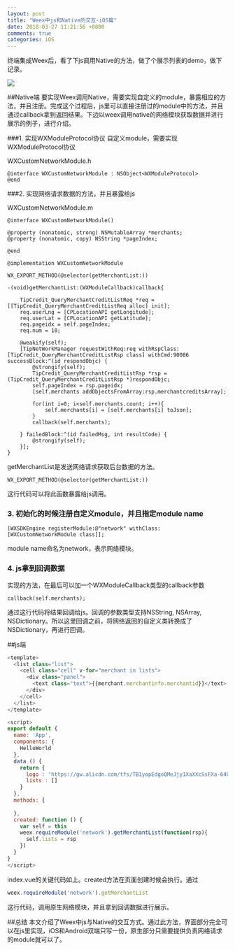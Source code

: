 ```yaml
---
layout: post
title: "Weex中js和Native的交互-iOS篇"
date: 2018-03-27 11:21:56 +0800
comments: true
categories: iOS
---
```


终端集成Weex后，看了下js调用Native的方法，做了个展示列表的demo，做下记录。

![](http://jason5.cn/images/QQ20180327-105246.png)

<!--more-->

##Native端
要实现Weex调用Native，需要实现自定义的module，暴露相应的方法，并且注册。完成这个过程后，js里可以直接注册过的module中的方法，并且通过callback拿到返回结果。下边以weex调用native的网络模块获取数据并进行展示的例子，进行介绍。

###1. 实现WXModuleProtocol协议
自定义module，需要实现WXModuleProtocol协议

WXCustomNetworkModule.h

```objc
@interface WXCustomNetworkModule : NSObject<WXModuleProtocol>
@end
```

###2. 实现网络请求数据的方法，并且暴露给js

WXCustomNetworkModule.m

```objc
@interface WXCustomNetworkModule()

@property (nonatomic, strong) NSMutableArray *merchants;
@property (nonatomic, copy) NSString *pageIndex;

@end

@implementation WXCustomNetworkModule

WX_EXPORT_METHOD(@selector(getMerchantList:))

-(void)getMerchantList:(WXModuleCallback)callback{
    
    TipCredit_QueryMerchantCreditListReq *req = [[TipCredit_QueryMerchantCreditListReq alloc] init];
    req.userLng = [CPLocationAPI getLongitude];
    req.userLat = [CPLocationAPI getLatitude];
    req.pageidx = self.pageIndex;
    req.num = 10;
    
    @weakify(self);
    [TipNetWorkManager requestWithReq:req withRspClass:[TipCredit_QueryMerchantCreditListRsp class] withCmd:90086 successBlock:^(id respondObjc) {
        @strongify(self);
        TipCredit_QueryMerchantCreditListRsp *rsp = (TipCredit_QueryMerchantCreditListRsp *)respondObjc;
        self.pageIndex = rsp.pageidx;
        [self.merchants addObjectsFromArray:rsp.merchantcreditsArray];
        
        for(int i=0; i<self.merchants.count; i++){
            self.merchants[i] = [self.merchants[i] toJson];
        }
        callback(self.merchants);

    } failedBlock:^(id failedMsg, int resultCode) {
        @strongify(self);
    }];
}
```

getMerchantList是发送网络请求获取后台数据的方法。

```objc
WX_EXPORT_METHOD(@selector(getMerchantList:))
```
这行代码可以将此函数暴露给js调用。

### 3. 初始化的时候注册自定义module，并且指定module name
```objc
[WXSDKEngine registerModule:@"network" withClass:[WXCustomNetworkModule class]];
```
module name命名为network，表示网络模块。

### 4. js拿到回调数据
实现的方法，在最后可以加一个WXModuleCallback类型的callback参数

```objc
callback(self.merchants);
```

通过这行代码将结果回调给js。回调的参数类型支持NSString, NSArray, NSDictionary。所以这里回调之前，将网络返回的自定义类转换成了NSDictionary，再进行回调。

##js端
```javascript
<template>
  <list class="list">
    <cell class="cell" v-for="merchant in lists">
      <div class="panel">
        <text class="text">{{merchant.merchantinfo.merchantid}}</text>
      </div>
    </cell>
  </list> 
</template>

<script>
export default {
  name: 'App',
  components: {
    HelloWorld
  },
  data () {
    return {
      logo : 'https://gw.alicdn.com/tfs/TB1yopEdgoQMeJjy1XaXXcSsFXa-640-302.png',
      lists : []
    }
  },
  methods: {
  
  },
  created: function () {
    var self = this
    weex.requireModule('network').getMerchantList(function(rsp){
      self.lists = rsp
    })
  }
}
</script>
```
index.vue的关键代码如上。created方法在页面创建时候会执行。通过

```javascript
weex.requireModule('network').getMerchantList
```
这行代码，调用原生网络模块，并且拿到回调数据进行展示。

##总结
本文介绍了Weex中js与Native的交互方式。通过此方法，界面部分完全可以在js里实现，iOS和Android双端只写一份，原生部分只需要提供负责网络请求的module就可以了。
